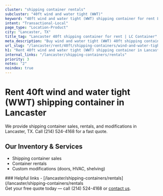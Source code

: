```yaml
---
cluster: "shipping container rentals"
subcluster: "40ft wind and water tight (WWT)"
keyword: "40ft wind and water tight (WWT) shipping container for rent Lancaster, TX"
intent: "Transactional-Local"
page_type: "Location-Product"
city: "Lancaster, TX"
title_tag: "Lancaster 40ft shipping container for rent | LC Container"
meta_description: "Buy wind and water tight (WWT) 40ft shipping container rent with local delivery in Lancaster, TX. LC Container — local Since 2003. Request a fast quote today."
url_slug: "/lancaster/rent/40ft/shipping-containers/wind-and-water-tight-wwt"
h1: "Rent 40ft wind and water tight (WWT) shipping container in Lancaster"
internal_links: "/lancaster/shipping-containers/rentals"
priority: 3
notes: "2"
noindex: true
---
```


# Rent 40ft wind and water tight (WWT) shipping container in Lancaster

We provide shipping container sales, rentals, and modifications in Lancaster, TX. Call (214) 524-4168 for a fast quote.

## Our Inventory & Services
- Shipping container sales
- Container rentals
- Custom modifications (doors, HVAC, shelving)

<div data-section="internal-links">
### Helpful links
- [/lancaster/shipping-containers/rentals](/lancaster/shipping-containers/rentals
</div>

<div data-section="cta">
Get your free quote today — call (214) 524-4168 or <a href="/contact">contact us</a>.
</div>

<script type="application/ld+json">{"@context":"https://schema.org","@type":"FAQPage","mainEntity":[{"@type":"Question","name":"How much does delivery cost in Lancaster, TX?","acceptedAnswer":{"@type":"Answer","text":"Delivery costs vary by distance and container size. Most deliveries in Lancaster, TX range from $150-$300. Call (214) 524-4168 for an exact quote based on your specific location."}},{"@type":"Question","name":"Do you offer financing or payment plans?","acceptedAnswer":{"@type":"Answer","text":"We accept major credit cards, checks, and can discuss commercial terms for bulk purchases. Call (214) 524-4168 to discuss options."}},{"@type":"Question","name":"Can you customize containers in Lancaster, TX?","acceptedAnswer":{"@type":"Answer","text":"Yes — we perform modifications like doors, HVAC, insulation, and shelving. Request a custom quote at (214) 524-4168 or via our contact form."}}]}</script>
